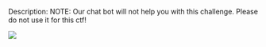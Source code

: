 Description:
NOTE: Our chat bot will not help you with this challenge. Please do not use it for this ctf!



![](https://media4.giphy.com/media/xTiIzGE0Kra4qdHbaM/giphy.gif?cid=ecf05e47d7875ff2964aac832cec0bcec063f96862c15e3b&rid=giphy.gifhttps://)

